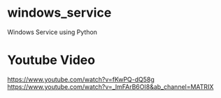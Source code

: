 # windows_service
Windows Service using Python

# Youtube Video
https://www.youtube.com/watch?v=fKwPQ-dQ58g
https://www.youtube.com/watch?v=_lmFArB6OI8&ab_channel=MATRIX
